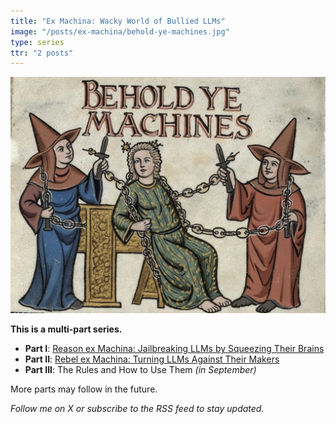 ```yaml
---
title: "Ex Machina: Wacky World of Bullied LLMs"
image: "/posts/ex-machina/behold-ye-machines.jpg"
type: series
ttr: "2 posts"
---
```


![Behold ye machines](behold-ye-machines.jpg)

**This is a multi-part series.**

- **Part I**: [Reason ex Machina: Jailbreaking LLMs by Squeezing Their Brains](reason/)
- **Part II**: [Rebel ex Machina: Turning LLMs Against Their Makers](rebel/)
- **Part III**: The Rules and How to Use Them *(in September)*

More parts may follow in the future.

*Follow me on X or subscribe to the RSS feed to stay updated.*
